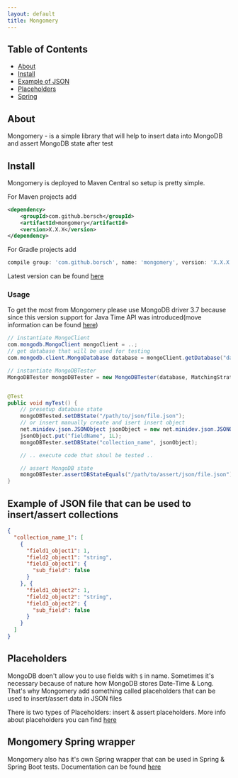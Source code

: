 ```yaml
---
layout: default
title: Mongomery
---
```


## Table of Contents

- [About](#about)
- [Install](#install)
- [Example of JSON](#example-of-json-file-that-can-be-used-to-insertassert-collections)
- [Placeholders](#placeholders)
- [Spring](#mongomery-spring-wrapper)

## About

Mongomery - is a simple library that will help to insert data into MongoDB and assert MongoDB state after test

## Install

Mongomery is deployed to Maven Central so setup is pretty simple.

For Maven projects add

```xml
<dependency>
    <groupId>com.github.borsch</groupId>
    <artifactId>mongomery</artifactId>
    <version>X.X.X</version>
</dependency>

```

For Gradle projects add
```groovy
compile group: 'com.github.borsch', name: 'mongomery', version: 'X.X.X'
```

Latest version can be found [here](https://mvnrepository.com/artifact/com.github.borsch/mongomery)

### Usage

To get the most from Mongomery please use MongoDB driver 3.7 because since this version support for Java Time API was introduced(move information can be found [here](http://mongodb.github.io/mongo-java-driver/3.7/whats-new/#jsr-310-instant-localdate-localdatetime-support))


```java
// instantiate MongoClient
com.mongodb.MongoClient mongoClient = ..;
// get database that will be used for testing
com.mongodb.client.MongoDatabase database = mongoClient.getDatabase("database_name_for_test");

// instantiate MongoDBTester
MongoDBTester mongoDBTester = new MongoDBTester(database, MatchingStrategyType.UNORDERED);


@Test
public void myTest() {
    // presetup database state
    mongoDBTested.setDBState("/path/to/json/file.json");
    // or insert manually create and isert insert object
    net.minidev.json.JSONObject jsonObject = new net.minidev.json.JSONObject();
    jsonObject.put("fieldName", 1L);
    mongoDBTester.setDBState("collection_name", jsonObject);

    // .. execute code that shoul be tested ..

    // assert MongoDB state
    mongoDBTester.assertDBStateEquals("/path/to/assert/json/file.json");
}
```

## Example of JSON file that can be used to insert/assert collections

```json
{
  "collection_name_1": [
    {
      "field1_object1": 1,
      "field2_object1": "string",
      "field3_object1": {
        "sub_field": false
      }
    }, {
      "field1_object2": 1,
      "field2_object2": "string",
      "field3_object2": {
        "sub_field": false
      }
    }
  ]
}
```

## Placeholders

MongoDB doen't allow you to use fields with `$` in name. Sometimes it's necessary because of nature how MongoDB stores Date-Time & Long.
That's why Mongomery add something called placeholders that can be used to insert/assert data in JSON files

There is two types of Placeholders: insert & assert placeholders. More info about placeholders you can find [here](placeholders.md)

## Mongomery Spring wrapper

Mongomery also has it's own Spring wrapper that can be used in Spring & Spring Boot tests. Documentation can be found [here](spring.md)